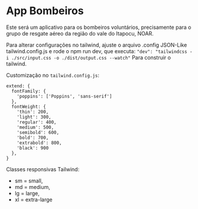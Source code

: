 # App Bombeiros

Este será um aplicativo para os bombeiros voluntários, precisamente para o grupo de resgate aéreo da região do vale do Itapocu, NOAR.

Para alterar configurações no tailwind, ajuste o arquivo .config JSON-Like tailwind.config.js e rode o npm run dev, que executa:
`"dev": "tailwindcss -i ./src/input.css -o ./dist/output.css --watch"` Para construir o tailwind.

Customização no `tailwind.config.js`:

```
extend: {
  fontFamily: {
    'poppins': ['Poppins', 'sans-serif']
  },
  fontWeight: {
    'thin': 200,
    'light': 300,
    'regular': 400,
    'medium': 500,
    'semibold': 600,
    'bold': 700,
    'extrabold': 800,
    'black': 900
  },
}
```

Classes responsivas Tailwind:
- sm = small,
- md = medium,
- lg = large,
- xl = extra-large